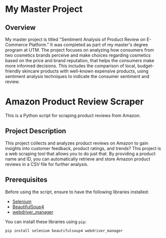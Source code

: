 # My Master Project

## Overview

My master project is titled "Sentiment Analysis of Product Review on E-Commerce Platform." It was completed as part of my master's degree program at UTM. The project focuses on analyzing how consumers from two cosmetics brands perceive and make choices regarding cosmetics based on the price and brand reputation, that helps the consumers make more informed decisions. This includes the comparison of local, budget-friendly skincare products with well-known expensive products, using sentiment analysis techniques to indicate the consumer sentiment and review.

# Amazon Product Review Scraper

This is a Python script for scraping product reviews from Amazon. 

## Project Description

This project collects and analyzes product reviews on Amazon to gain insights into customer feedback, product ratings, and trends? This project is a web scraping tool that allows you to do just that. By providing a product name and ID, you can automatically retrieve and store Amazon product reviews in a CSV file for further analysis.

## Prerequisites

Before using the script, ensure to have the following libraries installed:

- [Selenium](https://pypi.org/project/selenium/)
- [BeautifulSoup4](https://pypi.org/project/beautifulsoup4)
- [webdriver_manager](https://pypi.org/project/webdriver-manager)

You can install these libraries using `pip`:

```bash
pip install selenium beautifulsoup4 webdriver_manager
